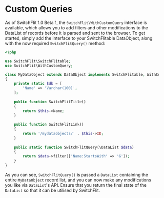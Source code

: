 # Custom Queries

As of SwitchFlit 1.0 Beta 1, the `SwitchFlit\WithCustomQuery` interface is available, which allows you to add filters and other modifications to the DataList of records before it is parsed and sent to the browser. To get started, simply add the interface to your SwitchFlitable DataObject, along with the now required `SwitchFlitQuery()` method:

```php
<?php

use SwitchFlit\SwitchFlitable;
use SwitchFlit\WithCustomQuery;

class MyDataObject extends DataObject implements SwitchFlitable, WithCustomQuery
{
    private static $db = [
        'Name' => 'Varchar(100)',
    ];
    
    public function SwitchFlitTitle()
    {
        return $this->Name;
    }
    
    public function SwitchFlitLink()
    {
        return '/mydataobjects/' . $this->ID;
    }
    
    public static function SwitchFlitQuery(\DataList $data)
    {
        return $data->filter(['Name:StartsWith' => 'G']);
    }
}
```

As you can see, `SwitchFlitQuery()` is passed a `DataList` containing the entire `MyDataObject` record list, and you can now make any modifications you like via `DataList`'s API. Ensure that you return the final state of the `DataList` so that it can be utilised by SwitchFlit.
